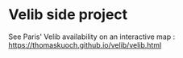 # Velib side project

See Paris' Velib availability on an interactive map : https://thomaskuoch.github.io/velib/velib.html